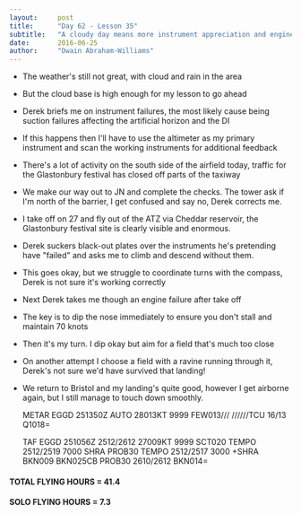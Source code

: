 ```yaml
---
layout:     post
title:      "Day 62 - Lesson 35"
subtitle:   "A cloudy day means more instrument appreciation and engine failure practice"
date:       2016-06-25
author:     "Owain Abraham-Williams"
---
```


 * The weather's still not great, with cloud and rain in the area
 * But the cloud base is high enough for my lesson to go ahead
 * Derek briefs me on instrument failures, the most likely cause being suction failures affecting the artificial horizon and the DI
 * If this happens then I'll have to use the altimeter as my primary instrument and scan the working instruments for additional feedback
 * There's a lot of activity on the south side of the airfield today, traffic for the Glastonbury festival has closed off parts of the taxiway
 * We make our way out to JN and complete the checks. The tower ask if I'm north of the barrier, I get confused and say no, Derek corrects me.
 * I take off on 27 and fly out of the ATZ via Cheddar reservoir, the Glastonbury festival site is clearly visible and enormous.
 * Derek suckers black-out plates over the instruments he's pretending have "failed" and asks me to climb and descend without them.
 * This goes okay, but we struggle to coordinate turns with the compass, Derek is not sure it's working correctly
 * Next Derek takes me though an engine failure after take off
 * The key is to dip the nose immediately to ensure you don't stall and maintain 70 knots
 * Then it's my turn. I dip okay but aim for a field that's much too close
 * On another attempt I choose a field with a ravine running through it, Derek's not sure we'd have survived that landing!
 * We return to Bristol and my landing's quite good, however I get airborne again, but I still manage to touch down smoothly.

    METAR EGGD 251350Z AUTO 28013KT 9999 FEW013/// //////TCU
               16/13 Q1018=

    TAF EGGD 251056Z 2512/2612 27009KT 9999 SCT020
             TEMPO 2512/2519 7000 SHRA
             PROB30 TEMPO 2512/2517 3000 +SHRA BKN009 BKN025CB
             PROB30 2610/2612 BKN014=

#### TOTAL FLYING HOURS = 41.4

#### SOLO FLYING HOURS = 7.3